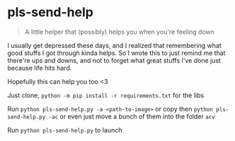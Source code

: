 # pls-send-help
> A little helper that (possibly) helps you when you're feeling down

I usually get depressed these days, and I realized that remembering what good stuffs I got through kinda helps. 
So I wrote this to just remind me that there're ups and downs, and not to forget what great stuffs I've done just because life hits hard.

Hopefully this can help you too <3

Just clone, `python -m pip install -r requirements.txt` for the libs

Run `python pls-send-help.py -a <path-to-image>` or copy then `python pls-send-help.py -ac` or even just move a bunch of them into the folder `acv`

Run `python pls-send-help.py` to launch
